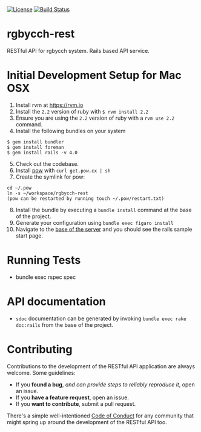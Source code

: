 [![License](http://img.shields.io/badge/license-MIT-green.svg?style=flat)](https://github.com/rgbycch/rgbycch-rest/blob/master/LICENSE)
[![Build Status](https://img.shields.io/travis/rgbycch/rgbycch-rest/master.svg?style=flat)](https://travis-ci.org/rgbycch/rgbycch-rest)

# rgbycch-rest
RESTful API for rgbycch system. Rails based API service.

# Initial Development Setup for Mac OSX
1. Install rvm at https://rvm.io
2. Install the `2.2` version of ruby with ```$ rvm install 2.2```
3. Ensure you are using the `2.2` version of ruby with a ```rvm use 2.2``` command.
4. Install the following bundles on your system
```
$ gem install bundler
$ gem install foreman
$ gem install rails -v 4.0
```
5. Check out the codebase.
6. Install [pow](http://pow.cx) with ```curl get.pow.cx | sh```
7. Create the symlink for pow:
```
cd ~/.pow
ln -s ~/workspace/rgbycch-rest
(pow can be restarted by running touch ~/.pow/restart.txt)
```
8. Install the bundle by executing a ```bundle install``` command at the base of the project.
9. Generate your configuration using ```bundle exec figaro install```
10. Navigate to the [base of the server](http://rgbycch-rest.dev:3000) and you should see the rails sample start page.

# Running Tests
- bundle exec rspec spec

# API documentation
- `sdoc` documentation can be generated by invoking ```bundle exec rake doc:rails``` from the base of the project.

# Contributing
Contributions to the development of the RESTful API application are always welcome. Some guidelines:
- If you **found a bug**, _and can provide steps to reliably reproduce it_, open an issue.
- If you **have a feature request**, open an issue.
- If you **want to contribute**, submit a pull request.

There's a simple well-intentioned [Code of Conduct](http://contributor-covenant.org/version/1/2/0/code_of_conduct.txt) for any community that might spring up around the development of the RESTful API too.